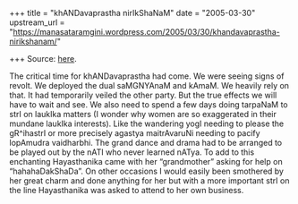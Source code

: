 +++
title = "khANDavaprastha nirIkShaNaM"
date = "2005-03-30"
upstream_url = "https://manasataramgini.wordpress.com/2005/03/30/khandavaprastha-nirikshanam/"

+++
Source: [here](https://manasataramgini.wordpress.com/2005/03/30/khandavaprastha-nirikshanam/).

The critical time for khANDavaprastha had come. We were seeing signs of
revolt. We deployed the dual saMGNYAnaM and kAmaM. We heavily rely on
that. It had temporarily veiled the other party. But the true effects we
will have to wait and see. We also need to spend a few days doing
tarpaNaM to strI on laukIka matters (I wonder why women are so
exaggerated in their mundane laukIka interests). Like the wandering yogI
needing to please the gR^ihastrI or more precisely agastya maitrAvaruNi
needing to pacify lopAmudra vaidharbhi. The grand dance and drama had to
be arranged to be played out by the nATI who never learned nATya. To add
to this enchanting Hayasthanika came with her “grandmother” asking for
help on “hahahaDakShaDa”. On other occasions I would easily been
smothered by her great charm and done anything for her but with a more
important strI on the line Hayasthanika was asked to attend to her own
business.

